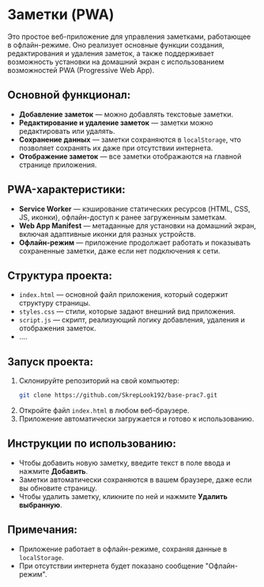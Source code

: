 # Заметки (PWA)

Это простое веб-приложение для управления заметками, работающее в офлайн-режиме. Оно реализует основные функции создания, редактирования и удаления заметок, а также поддерживает возможность установки на домашний экран с использованием возможностей PWA (Progressive Web App).

## Основной функционал:
- **Добавление заметок** — можно добавлять текстовые заметки.
- **Редактирование и удаление заметок** — заметки можно редактировать или удалять.
- **Сохранение данных** — заметки сохраняются в `localStorage`, что позволяет сохранять их даже при отсутствии интернета.
- **Отображение заметок** — все заметки отображаются на главной странице приложения.

## PWA-характеристики:
- **Service Worker** — кэширование статических ресурсов (HTML, CSS, JS, иконки), офлайн-доступ к ранее загруженным заметкам.
- **Web App Manifest** — метаданные для установки на домашний экран, включая адаптивные иконки для разных устройств.
- **Офлайн-режим** — приложение продолжает работать и показывать сохраненные заметки, даже если нет подключения к сети.

## Структура проекта:
- `index.html` — основной файл приложения, который содержит структуру страницы.
- `styles.css` — стили, которые задают внешний вид приложения.
- `script.js` — скрипт, реализующий логику добавления, удаления и отображения заметок.
- ....

## Запуск проекта:
1. Склонируйте репозиторий на свой компьютер:
    ```bash
    git clone https://github.com/SkrepLook192/base-prac7.git
    ```
2. Откройте файл `index.html` в любом веб-браузере.
3. Приложение автоматически загружается и готово к использованию.

## Инструкции по использованию:
- Чтобы добавить новую заметку, введите текст в поле ввода и нажмите **Добавить**.
- Заметки автоматически сохраняются в вашем браузере, даже если вы обновите страницу.
- Чтобы удалить заметку, кликните по ней и нажмите **Удалить выбранную**.

## Примечания:
- Приложение работает в офлайн-режиме, сохраняя данные в `localStorage`.
- При отсутствии интернета будет показано сообщение "Офлайн-режим".


